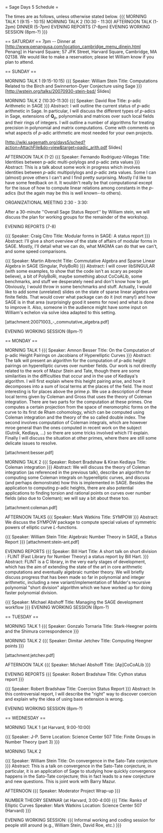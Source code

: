 = Sage Days 5 Schedule =

The times are as follows, unless otherwise stated below. 
{{{
MORNING TALK 1 (9:15 - 10:15)
MORNING TALK 2 (10:30 - 11:30)
AFTERNOON TALK (1-2pm)
DINNER (5-7pm)
EVENING REPORTS (7-8pm)
EVENING WORKING SESSION (8pm-?)
}}}

== SATURDAY ==
7pm -- Dinner at [http://www.penangusa.com/location_cambridge_menu_dinein.html Penang] in Harvard Square; 57 JFK Street, Harvard Square, Cambridge, MA 02138. We would like to make a reservation; please let William know if you plan to attend.

== SUNDAY ==

MORNING TALK 1 (9:15-10:15)
{{{
Speaker: William Stein
Title: Computations Related to the Birch and Swinnerton-Dyer Conjecture using Sage
}}}
[http://wstein.org/talks/20070930-stein-bsd/ Slides]


MORNING TALK 2 (10:30-11:30)
{{{
Speaker: David Roe
Title: p-adic Arithmetic in SAGE
}}}
Abstract: I will outline the current status of $p$-adic arithmetic in Sage.  In particular, I will discuss the different types of $p$-adics in Sage, extensions of $\mathbf Q_p$, polynomials and matrices over such local fields and their rings of integers.  I will outline a number of algorithms for treating precision in polynomial and matrix computations.  Come with comments on what aspects of $p$-adic arithmetic are most needed for your own projects.

[http://wiki.sagemath.org/days5/sched?action=AttachFile&do=view&target=padic_arith.pdf Slides]

AFTERNOON TALK (1-2)
{{{
Speaker: Fernando Rodriguez-Villegas
Title: Identities between p-adic multi-polylogs and p-adic zeta values
}}}
Abstract: This is a talk about some work in progress which involves identities between $p$-adic multipolylogs and $p$-adic zeta values. Some I can (almost) prove others I can't and I find pretty surprising. Mostly I'd like to have some feedback on it. It wouldn't really be that computational except for the issue of how to compute linear relations among constants in the $p$-adics (but the again may be this is well known--to others). 



ORGANIZATIONAL MEETING 2:30 - 3:30:

After a 30-minute ''Overall Sage Status Report'' by William stein, we will  discuss the plan for working groups for the remainder of the workshop.


EVENING REPORTS (7-8)

{{{
Speaker: Craig Citro
Title: Modular forms in SAGE: A status report
}}}
Abstract: I'll give a short overview of the state of affairs of modular forms in SAGE. Mostly, I'll detail what we can do, what MAGMA can do that we can't, and some speed comparisons. 

{{{
Speaker: Martin Albrecht
Title: Commutative Algebra and Sparse Linear Algebra in SAGE (Singular, PolyBoRi)
}}}
Abstract: I will cover libSINGULAR (with some examples, to show that the code isn't as scary as people believe), a bit of PolyBoRi, maybe something about CoCoALib, some benchmarks, and stuff we desperately need and don't know how to get. Obviously, I would throw in some benchmarks and stuff.  Actually, I would like to add some (unrelated) slides on the state of sparse linear algebra over finite fields. That would cover what package can do it (not many!) and how SAGE is in that area (surprisingly good it seems for now) and what is done to improve it. Also, someone in the audience might have some input on William's echelon via solve idea adapted to this setting.

[attachment:20071003_-_commutative_algebra.pdf]

EVENING WORKING SESSION (8pm-?)
   

== MONDAY ==

MORNING TALK 1
{{{
Speaker: Amnon Besser
Title: On the Computation of p-adic Height Pairings on Jacobians of Hyperelliptic Curves
}}}
Abstract: The talk will present an algorithm for the computation of $p$-adic height pairings on hyperelliptic curves over number fields. Our work
is not directly related to the work of Mazur Stein and Tate, though there are some similarities in the difficulties that occur and in the
use of Kedlaya's algorithm. I will first explain where this height pairing arise, and how it decomposes into a sum of local terms at the
places of the field. The most interesting is for places above the prime $p$. We use a description of these local terms given by Coleman
and Gross that uses the theory of Coleman integration. There are two parts for the computation at these primes. One computes a certain
projection from the space of meromorphic forms on the curve to its first de Rham cohomology, which can be computed using Coleman
integration and the theory of the so called double index. The second involves computation of Coleman integrals, which are however mroe
general than the ones computed in recent work on the subject (Gutnik, Kedlaya, ...) so there are some tricks involved which I'll explain. Finally I will discuss the situation at other primes, where there are still some delicate issues to resolve.

[attachment:besser.pdf]

MORNING TALK 2
{{{
Speaker: Robert Bradshaw & Kiran Kedlaya
Title: Coleman integration
}}}
Abstract: We will discuss the theory of Coleman integration (as referenced in the previous talk), describe an algorithm for computing some Coleman integrals on hyperelliptic curves, and discuss (and perhaps demonstrate) how this is implemented in SAGE. Besides the application to computing p-adic heights, there are also potential applications to finding torsion and rational points on curves over number fields (also due to Coleman); we will say a bit about these too.

[attachment:coleman.pdf]

AFTERNOON TALKS
{{{
Speaker: Mark Watkins
Title: SYMPOW
}}}
Abstract: We discuss the SYMPOW package to compute special values of symmetric powers of elliptic curve $L$-functions.

{{{
Speaker: William Stein
Title: Algebraic Number Theory in SAGE, a Status Report
}}}
[attachment:stein-ant.pdf]


EVENING REPORTS
{{{
Speaker: Bill Hart
Title: A short talk on short division : FLINT (Fast Library for Number Theory) a status report by Bill Hart.
}}}
Abstract: FLINT is a C library, in the very early stages of development, which has the aim of extending the state of the art in core arithmetic computations and eventually algebraic number theory.  We will briefly discuss progress that has been made so far in polynomial and integer arithmetic, including a new variant/implementation of Mulder's recursive polynomial "short division" algorithm which we have worked up for doing faster polynomial division.


{{{
Speaker: Michael Abshoff
Title: Managing the SAGE development workflow
}}}
EVENING WORKING SESSION (8pm-?)
   

== TUESDAY ==

MORNING TALK 1
{{{
Speaker: Gonzalo Tornaria
Title: Stark-Heegner points and the Shimura correspondence
}}}


MORNING TALK 2
{{{
Speaker: Dimitar Jetchev
Title: Computing Heegner points
}}}

[attachment:jetchev.pdf]

AFTERNOON TALK
{{{
Speaker: Michael Abshoff
Title: [Ap]CoCoALib
}}}

EVENING REPORTS
{{{
Speaker: Robert Bradshaw
Title: Cython status report
}}}

{{{
Speaker: Robert Bradshaw
Title: Coercion Status Report
}}}
Abstract: In this controversial report, I will describe the "right" way to discover coercion and explain why the idea of using base extension is wrong.


EVENING WORKING SESSION (8pm-?)

== WEDNESDAY ==

MORNING TALK 1 (at Harvard, 9:00-10:00)

{{{
Speaker: J-P. Serre
Location: Science Center 507
Title: Finite Groups in Number Theory (part 3)
}}}

MORNING TALK 2

{{{
Speaker: William Stein
Title: On convergence in the Sato-Tate conjecture
}}}
Abstract: This is a talk on convergence in the Sato-Tate conjecture, in particular, it is an application of Sage to studying how quickly convergence happens in the Sato-Tate conjecture; this in fact leads to a new conjecture and new questions.  This is joint work with Barry Mazur. 

AFTERNOON
{{{
Speaker: Moderator
Project Wrap-up
}}}

NUMBER THEORY SEMINAR (at Harvard, 3:00-4:00)
{{{
Title: Ranks of Elliptic Curves
Speaker: Mark Watkins
Location: Science Center 507 (Harvard)
}}}

EVENING WORKING SESSION:
{{{
   Informal working and coding session for people still around (e.g., William Stein, David Roe, etc.)
}}}
